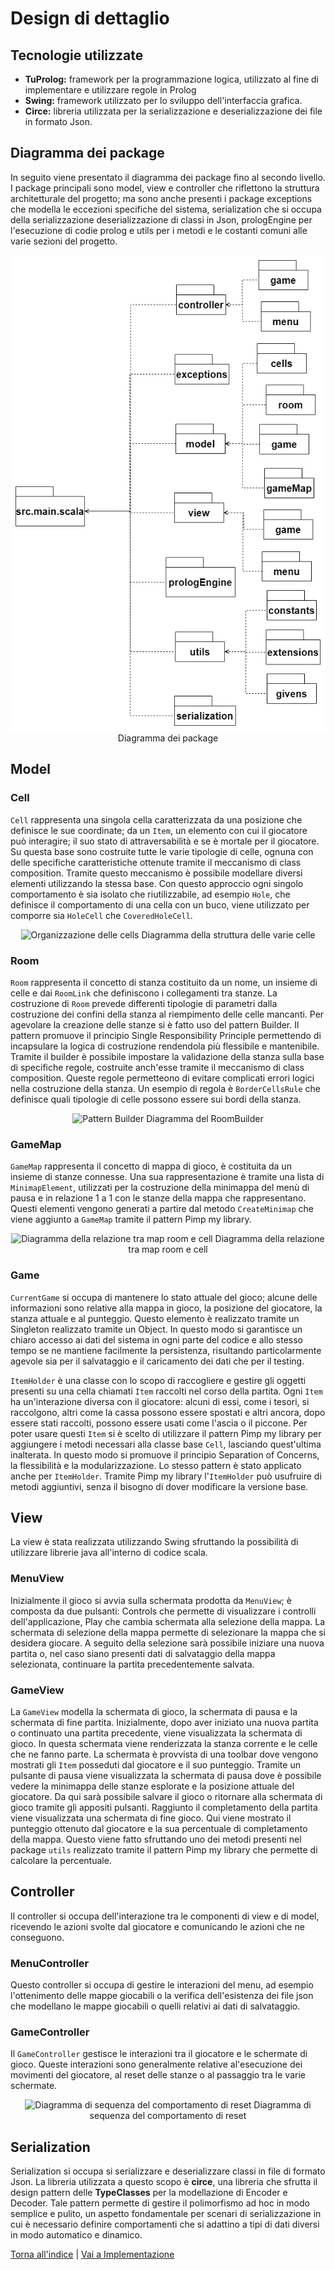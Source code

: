 # Design di dettaglio

## Tecnologie utilizzate

- **TuProlog:** framework per la programmazione logica, utilizzato al fine di implementare e utilizzare regole in Prolog 
- **Swing:** framework utilizzato per lo sviluppo dell'interfaccia grafica.
- **Circe:** libreria utilizzata per la serializzazione e deserializzazione dei file in formato Json.

## Diagramma dei package
In seguito viene presentato il diagramma dei package fino al secondo livello.
I package principali sono model, view e controller che riflettono la struttura architetturale del progetto; ma sono anche
presenti i package exceptions che modella le eccezioni specifiche del sistema, serialization che si occupa della serializzazione deserializzazione di classi in Json, prologEngine per l'esecuzione di codie prolog e
utils per i metodi e le costanti comuni alle varie sezioni del progetto.

<p align="center">
  <img src="../Images/Package.png" alt="Diagramma dei package"/>
<caption>Diagramma dei package</caption>
</p>

## Model

### Cell
```Cell``` rappresenta una singola cella caratterizzata da una posizione che definisce le sue coordinate; da un ```Item```, un elemento con cui il giocatore può interagire; il suo stato di attraversabilità e se è mortale per il giocatore. Su questa base sono costruite tutte le varie tipologie di celle, ognuna con delle specifiche caratteristiche ottenute tramite il meccanismo di class composition. Tramite questo meccanismo è possibile modellare diversi elementi utilizzando la stessa base. Con questo approccio ogni singolo comportamento è sia isolato che riutilizzabile, ad esempio ```Hole```, che definisce il comportamento di una cella con un buco, viene utilizzato per comporre sia ```HoleCell``` che ```CoveredHoleCell```.
<p align="center">
  <img src="../Images/Cell.jpg" alt="Organizzazione delle cells"/>
    <caption>Diagramma della struttura delle varie celle</caption>
</p>

### Room
```Room``` rappresenta il concetto di stanza costituito da un nome, un insieme di celle e dai ```RoomLink``` che definiscono i collegamenti tra stanze. 
La costruzione di ```Room``` prevede differenti tipologie di parametri dalla costruzione dei confini della stanza al riempimento delle celle mancanti. Per agevolare la creazione delle stanze si è fatto uso del pattern Builder. Il pattern promuove il principio Single Responsibility Principle permettendo di incapsulare la logica di costruzione rendendola più flessibile e mantenibile. Tramite il builder è possibile impostare la validazione della stanza sulla base di specifiche regole, costruite anch'esse tramite il meccanismo di class composition. Queste regole permetteono di evitare complicati errori logici nella costruzione della stanza. Un esempio di regola è ```BorderCellsRule``` che definisce quali tipologie di celle possono essere sui bordi della stanza.
<p align="center">
  <img src="../Images/roomBuilder.png" alt="Pattern Builder"/>
<caption>Diagramma del RoomBuilder</caption>
</p>

### GameMap
```GameMap``` rappresenta il concetto di mappa di gioco, è costituita da un insieme di stanze connesse. Una sua rappresentazione è tramite una lista di  ```MinimapElement```, utilizzati per la costruzione della minimappa del menù di pausa e in relazione 1 a 1 con le stanze della mappa che rappresentano. Questi elementi vengono generati a partire dal metodo  ```CreateMinimap``` che viene aggiunto a ```GameMap``` tramite il pattern Pimp my library.
<p align="center">
  <img src="../Images/MapRoomCell.png" alt="Diagramma della relazione tra map room e cell"/>
<caption>Diagramma della relazione tra map room e cell</caption>
</p>

### Game
`CurrentGame` si occupa di mantenere lo stato attuale del gioco; alcune delle informazioni sono relative alla mappa in gioco, la posizione del giocatore, la stanza attuale e al punteggio. 
Questo elemento è realizzato tramite un Singleton realizzato tramite un Object. In questo modo si garantisce un chiaro accesso ai dati del sistema in ogni parte del codice e allo stesso tempo
se ne mantiene facilmente la persistenza, risultando particolarmente agevole sia per il salvataggio e il caricamento dei dati che per il testing. 

`ItemHolder` è una classe con lo scopo di raccogliere e gestire gli oggetti presenti su una cella chiamati `Item` raccolti nel corso della partita.
Ogni `Item` ha un'interazione diversa con il giocatore: alcuni di essi, come i tesori, si raccolgono, altri come la cassa possono essere spostati e altri ancora, dopo essere stati raccolti, possono essere usati come l'ascia o il piccone. Per poter usare questi `Item` si è scelto di utilizzare il pattern Pimp my library per aggiungere i metodi necessari alla classe base `Cell`, lasciando quest'ultima inalterata. In questo modo si promuove il principio Separation of Concerns, la flessibilità e la modularizzazione. Lo stesso pattern è stato applicato anche per `ItemHolder`. Tramite Pimp my library l'`ItemHolder` può usufruire di metodi aggiuntivi, senza il bisogno di dover modificare la versione base.

## View
La view è stata realizzata utilizzando Swing sfruttando la possibilità di utilizzare librerie java all'interno di codice
scala.  
### MenuView
Inizialmente il gioco si avvia sulla schermata prodotta da `MenuView`; è composta da due pulsanti: Controls che permette
di visualizzare i controlli dell'applicazione, Play che cambia schermata alla selezione della mappa.
La schermata di selezione della mappa permette di selezionare la mappa che si desidera giocare.
A seguito della selezione sarà possibile iniziare una nuova partita o, nel caso siano presenti dati di salvataggio della
mappa selezionata, continuare la partita precedentemente salvata.

### GameView
La `GameView` modella la schermata di gioco, la schermata di pausa e la schermata di fine partita. 
Inizialmente, dopo aver iniziato una nuova partita o continuato una partita precedente, viene visualizzata la schermata di gioco.
In questa schermata viene renderizzata la stanza corrente e le celle che ne fanno parte. La schermata è provvista di una toolbar
dove vengono mostrati gli `Item` posseduti dal giocatore e il suo punteggio.
Tramite un pulsante di pausa viene visualizzata la schermata di pausa dove è possibile vedere la minimappa delle stanze esplorate
e la posizione attuale del giocatore. Da qui sarà possibile salvare il gioco o ritornare alla schermata di gioco tramite gli appositi
pulsanti. Raggiunto il completamento della partita viene visualizzata una schermata di fine gioco. Qui viene mostrato il punteggio
ottenuto dal giocatore e la sua percentuale di completamento della mappa. Questo viene fatto sfruttando uno dei metodi presenti nel
package `utils` realizzato tramite il pattern Pimp my library che permette di calcolare la percentuale.

## Controller
Il controller si occupa dell'interazione tra le componenti di view e di model, ricevendo le azioni svolte dal giocatore e
comunicando le azioni che ne conseguono.
### MenuController
Questo controller si occupa di gestire le interazioni del menu, ad esempio l'ottenimento delle mappe giocabili
o la verifica dell'esistenza dei file json che modellano le mappe giocabili o quelli relativi ai dati di salvataggio.
### GameController
Il `GameController` gestisce le interazioni tra il giocatore e le schermate di gioco. Queste interazioni sono generalmente
relative al'esecuzione dei movimenti del giocatore, al reset delle stanze o al passaggio tra le varie schermate.
<p align="center">
  <img src="../Images/ResetRoom.png" alt="Diagramma di sequenza del comportamento di reset"/>
<caption>Diagramma di sequenza del comportamento di reset</caption>
</p>

## Serialization
Serialization si occupa si serializzare e deserializzare classi in file di formato Json.
La libreria utilizzata a questo scopo è **circe**, una libreria che sfrutta il design pattern delle **TypeClasses** per la modellazione di Encoder e Decoder.
Tale pattern permette di gestire il polimorfismo ad hoc in modo semplice e pulito, un aspetto fondamentale per scenari di serializzazione in cui è necessario definire comportamenti che si adattino a tipi di dati diversi in modo automatico e dinamico.   


[Torna all'indice](../report.md) | [Vai a Implementazione](../06-implementation/report.md)
